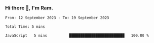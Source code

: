 ### Hi there 👋, I'm Ram.

<!--START_SECTION:waka-->

```txt
From: 12 September 2023 - To: 19 September 2023

Total Time: 5 mins

JavaScript   5 mins          █████████████████████████   100.00 %
```

<!--END_SECTION:waka-->
